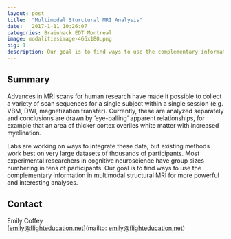 ```yaml
---
layout: post
title:  "Multimodal Sturctural MRI Analysis"
date:   2017-1-11 10:26:07
categories: Brainhack EDT Montreal
image: modalitiesimage-466x180.png
big: 1
description: Our goal is to find ways to use the complementary information in multimodal structural MRI for more powerful and interesting analyses.
---
```

## Summary
Advances in MRI scans for human research have made it possible to collect a variety of scan sequences for a single subject within a single session (e.g. VBM, DWI, magnetization transfer). Currently, these are analyzed separately and conclusions are drawn by ’eye-balling’ apparent relationships, for example that an area of thicker cortex overlies white matter with increased myelination.

Labs are working on ways to integrate these data, but existing methods work best on very large datasets of thousands of participants. Most experimental researchers in cognitive neuroscience have group sizes numbering in tens of participants. Our goal is to find ways to use the complementary information in multimodal structural MRI for more powerful and interesting analyses.


## Contact  
Emily Coffey  
[emily@flighteducation.net](mailto: emily@flighteducation.net)  
